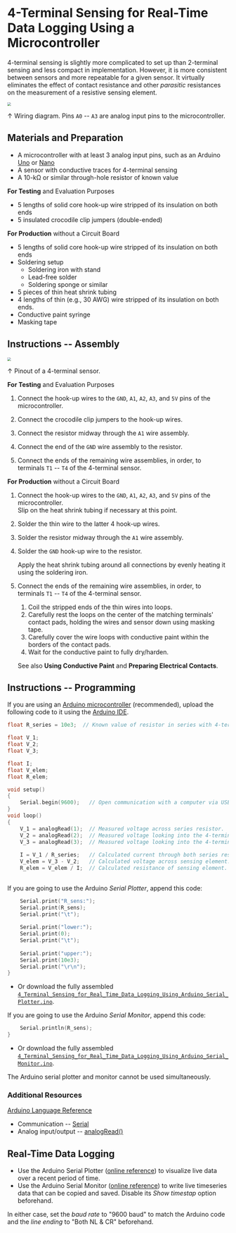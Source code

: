 # 4-Terminal Sensing for Real-Time Data Logging Using a Microcontroller

4-terminal sensing is slightly more complicated to set up than 2-terminal sensing and less compact in implementation. However, it is more consistent between sensors and more repeatable for a given sensor. It virtually eliminates the effect of contact resistance and other *parasitic* resistances on the measurement of a resistive sensing element.

<img src="https://raw.githubusercontent.com/keeganmjgreen/3D-Printed-Sensors-Manual-Demo/main/img/4-Terminal-Sensing-for-Real-Time-Data-Logging-Using-a-Microcontroller.png" style="zoom:50%;" />

$\uparrow$ Wiring diagram. Pins `A0` -- `A3` are analog input pins to the microcontroller.

## Materials and Preparation

 -  A microcontroller with at least 3 analog input pins, such as an Arduino [Uno](https://www.arduino.cc/en/Main/arduinoBoardUno&gt) or [Nano](https://www.arduino.cc/en/pmwiki.php?n=Main/ArduinoBoardNano)
 -  A sensor with conductive traces for 4-terminal sensing
 -  A 10-kΩ or similar through-hole resistor of known value

**For Testing** and Evaluation Purposes

 -  5 lengths of solid core hook-up wire stripped of its insulation on both ends
 -  5 insulated crocodile clip jumpers (double-ended)

**For Production** without a Circuit Board

 -  5 lengths of solid core hook-up wire stripped of its insulation on both ends
 -  Soldering setup
     -  Soldering iron with stand
     -  Lead-free solder
     -  Soldering sponge or similar
 -  5 pieces of thin heat shrink tubing
 -  4 lengths of thin (e.g., 30 AWG) wire stripped of its insulation on both ends.
 -  Conductive paint syringe
 -  Masking tape

## Instructions -- Assembly

<img src="https://raw.githubusercontent.com/keeganmjgreen/3D-Printed-Sensors-Manual-Demo/main/img/4-Terminal-Sensor-Pinout.png" style="zoom:50%;" />

$\uparrow$ Pinout of a 4-terminal sensor.

**For Testing** and Evaluation Purposes

 1. Connect the hook-up wires to the `GND`, `A1`, `A2`, `A3`, and `5V` pins of the microcontroller.
    
 2. Connect the crocodile clip jumpers to the hook-up wires.
    
 3. Connect the resistor midway through the `A1` wire assembly.
    
 4. Connect the end of the `GND` wire assembly to the resistor.
    
 5. Connect the ends of the remaining wire assemblies, in order, to terminals `T1` -- `T4` of the 4-terminal sensor.

**For Production** without a Circuit Board

 1. Connect the hook-up wires to the `GND`, `A1`, `A2`, `A3`, and `5V` pins of the microcontroller. \
    Slip on the heat shrink tubing if necessary at this point.
    
 2. Solder the thin wire to the latter 4 hook-up wires.
    
 3. Solder the resistor midway through the `A1` wire assembly.
    
 4. Solder the `GND` hook-up wire to the resistor.
    
    Apply the heat shrink tubing around all connections by evenly heating it using the soldering iron.
    
 5. Connect the ends of the remaining wire assemblies, in order, to terminals `T1` -- `T4` of the 4-terminal sensor.
    
     1. Coil the stripped ends of the thin wires into loops.
     2. Carefully rest the loops on the center of the matching terminals' contact pads, holding the wires and sensor down using masking tape.
     3. Carefully cover the wire loops with conductive paint within the borders of the contact pads.
     4. Wait for the conductive paint to fully dry/harden.
    
    See also **Using Conductive Paint** and **Preparing Electrical Contacts**.


## Instructions -- Programming

If you are using an [Arduino microcontroller](https://www.arduino.cc/en/Main/Products) (recommended), upload the following code to it using the [Arduino IDE](https://www.arduino.cc/en/Guide/Environment).

``` c++
float R_series = 10e3;  // Known value of resistor in series with 4-terminal sensor.

float V_1;
float V_2;
float V_3;

float I;
float V_elem;
float R_elem;

void setup()
{
    Serial.begin(9600);   // Open communication with a computer via USB or with another device via UART.
}
void loop()
{
    V_1 = analogRead(1);  // Measured voltage across series resistor.
    V_2 = analogRead(2);  // Measured voltage looking into the 4-terminal sensor at terminal `T2`.
    V_3 = analogRead(3);  // Measured voltage looking into the 4-terminal sensor at terminal `T3`.
    
    I = V_1 / R_series;   // Calculated current through both series resistor and 4-terminal sensor.
    V_elem = V_3 - V_2;   // Calculated voltage across sensing element.
    R_elem = V_elem / I;  // Calculated resistance of sensing element.
    
```

If you are going to use the Arduino *Serial Plotter*, append this code:

``` c++
    Serial.print("R_sens:");
    Serial.print(R_sens);
    Serial.print("\t");
    
    Serial.print("lower:");
    Serial.print(0);
    Serial.print("\t");
    
    Serial.print("upper:");
    Serial.print(10e3);
    Serial.print("\r\n");
}
```

 -  Or download the fully assembled [`4_Terminal_Sensing_for_Real_Time_Data_Logging_Using_Arduino_Serial_Plotter.ino`](https://raw.githubusercontent.com/keeganmjgreen/3D-Printed-Sensors-Manual-Demo/main/4_Terminal_Sensing_for_Real_Time_Data_Logging_Using_Arduino_Serial_Plotter.ino).

If you are going to use the Arduino *Serial Monitor*, append this code:

``` c++
    Serial.println(R_sens);
}
```

 -  Or download the fully assembled [`4_Terminal_Sensing_for_Real_Time_Data_Logging_Using_Arduino_Serial_Monitor.ino`](https://raw.githubusercontent.com/keeganmjgreen/3D-Printed-Sensors-Manual-Demo/main/4_Terminal_Sensing_for_Real_Time_Data_Logging_Using_Arduino_Serial_Monitor.ino).

The Arduino serial plotter and monitor cannot be used simultaneously.

### Additional Resources

[Arduino Language Reference](https://www.arduino.cc/reference/)

 -  Communication -- [Serial](https://www.arduino.cc/reference/en/language/functions/communication/serial/)
 -  Analog input/output -- [analogRead()](https://www.arduino.cc/reference/en/language/functions/analog-io/analogread/)

## Real-Time Data Logging

 -  Use the Arduino Serial Plotter ([online reference](https://arduinogetstarted.com/tutorials/arduino-serial-plotter)) to visualize live data over a recent period of time.
 -  Use the Arduino Serial Monitor ([online reference](https://arduinogetstarted.com/tutorials/arduino-serial-monitor)) to write live timeseries data that can be copied and saved. Disable its *Show timestap* option beforehand.

In either case, set the *baud rate* to "9600 baud" to match the Arduino code and the *line ending* to "Both NL & CR" beforehand.
